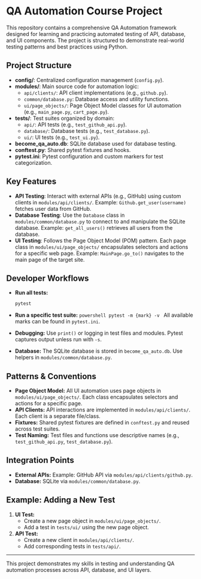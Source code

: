 # QA Automation Course Project

This repository contains a comprehensive QA Automation framework designed for learning and practicing automated testing of API, database, and UI components. The project is structured to demonstrate real-world testing patterns and best practices using Python.

## Project Structure

- **config/**: Centralized configuration management (`config.py`).
- **modules/**: Main source code for automation logic:
	- `api/clients/`: API client implementations (e.g., `github.py`).
	- `common/database.py`: Database access and utility functions.
	- `ui/page_objects/`: Page Object Model classes for UI automation (e.g., `main_page.py`, `cart_page.py`).
- **tests/**: Test suites organized by domain:
	- `api/`: API tests (e.g., `test_github_api.py`).
	- `database/`: Database tests (e.g., `test_database.py`).
	- `ui/`: UI tests (e.g., `test_ui.py`).
- **become_qa_auto.db**: SQLite database used for database testing.
- **conftest.py**: Shared pytest fixtures and hooks.
- **pytest.ini**: Pytest configuration and custom markers for test categorization.

## Key Features

- **API Testing**: Interact with external APIs (e.g., GitHub) using custom clients in `modules/api/clients/`. Example: `Github.get_user(username)` fetches user data from GitHub.
- **Database Testing**: Use the `Database` class in `modules/common/database.py` to connect to and manipulate the SQLite database. Example: `get_all_users()` retrieves all users from the database.
- **UI Testing**: Follows the Page Object Model (POM) pattern. Each page class in `modules/ui/page_objects/` encapsulates selectors and actions for a specific web page. Example: `MainPage.go_to()` navigates to the main page of the target site.

## Developer Workflows

- **Run all tests:**
	```powershell
	pytest
	```
- **Run a specific test suite:**
		```powershell
		pytest -m {mark} -v
		```
	All available marks can be found in `pytest.ini`.

- **Debugging:**
	Use `print()` or logging in test files and modules. Pytest captures output unless run with `-s`.

- **Database:**
	The SQLite database is stored in `become_qa_auto.db`. Use helpers in `modules/common/database.py`.

## Patterns & Conventions

- **Page Object Model:** All UI automation uses page objects in `modules/ui/page_objects/`. Each class encapsulates selectors and actions for a specific page.
- **API Clients:** API interactions are implemented in `modules/api/clients/`. Each client is a separate file/class.
- **Fixtures:** Shared pytest fixtures are defined in `conftest.py` and reused across test suites.
- **Test Naming:** Test files and functions use descriptive names (e.g., `test_github_api.py`, `test_database.py`).

## Integration Points

- **External APIs:** Example: GitHub API via `modules/api/clients/github.py`.
- **Database:** SQLite via `modules/common/database.py`.

## Example: Adding a New Test

1. **UI Test:**
	 - Create a new page object in `modules/ui/page_objects/`.
	 - Add a test in `tests/ui/` using the new page object.
2. **API Test:**
	 - Create a new client in `modules/api/clients/`.
	 - Add corresponding tests in `tests/api/`.

---

This project demonstrates my skills in testing and understanding QA automation processes across API, database, and UI layers.

